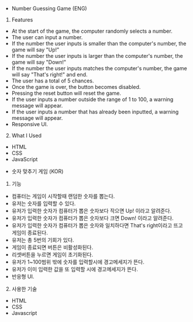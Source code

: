 - Number Guessing Game (ENG)

1. Features

- At the start of the game, the computer randomly selects a number.
- The user can input a number.
- If the number the user inputs is smaller than the computer's number, the game will say "Up!"
- If the number the user inputs is larger than the computer's number, the game will say "Down!"
- If the number the user inputs matches the computer's number, the game will say "That's right!" and end.
- The user has a total of 5 chances.
- Once the game is over, the button becomes disabled.
- Pressing the reset button will reset the game.
- If the user inputs a number outside the range of 1 to 100, a warning message will appear.
- If the user inputs a number that has already been inputted, a warning message will appear.
- Responsive UI.

2. What I Used

- HTML
- CSS
- JavaScript

* 숫자 맞추기 게임 (KOR)

1. 기능

- 컴퓨터는 게임이 시작할때 랜덤한 숫자를 뽑는다.
- 유저는 숫자를 입력할 수 있다.
- 유저가 입력한 숫자가 컴퓨터가 뽑은 숫자보다 작으면 Up! 이라고 알려준다.
- 유저가 입력한 숫자가 컴퓨터가 뽑은 숫자보다 크면 Down! 이라고 알려준다.
- 유저가 입력한 숫자가 컴퓨터가 뽑은 숫자와 일치하다면 That's right이라고 뜨고 게임이 종료된다.
- 유저는 총 5번의 기회가 있다.
- 게임이 종료되면 버튼은 비활성화된다.
- 리셋버튼을 누르면 게임이 초기화된다.
- 유저가 1~100범위 밖에 숫자를 입력할시에 경고메세지가 뜬다.
- 유저가 이미 입력한 값을 또 입력할 시에 경고메세지가 뜬다.
- 반응형 UI.

2. 사용한 기술

- HTML
- CSS
- Javascript
